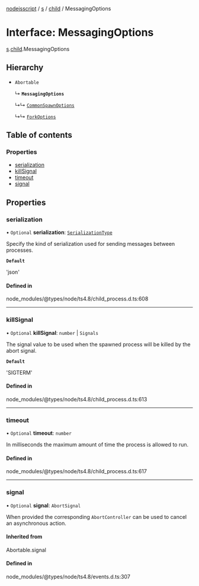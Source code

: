 [nodejsscript](../README.md) / [s](../modules/s.md) / [child](../modules/s.child.md) / MessagingOptions

# Interface: MessagingOptions

[s](../modules/s.md).[child](../modules/s.child.md).MessagingOptions

## Hierarchy

- `Abortable`

  ↳ **`MessagingOptions`**

  ↳↳ [`CommonSpawnOptions`](s.child.CommonSpawnOptions.md)

  ↳↳ [`ForkOptions`](s.child.ForkOptions.md)

## Table of contents

### Properties

- [serialization](s.child.MessagingOptions.md#serialization)
- [killSignal](s.child.MessagingOptions.md#killsignal)
- [timeout](s.child.MessagingOptions.md#timeout)
- [signal](s.child.MessagingOptions.md#signal)

## Properties

### serialization

• `Optional` **serialization**: [`SerializationType`](../modules/s.child.md#serializationtype)

Specify the kind of serialization used for sending messages between processes.

**`Default`**

'json'

#### Defined in

node_modules/@types/node/ts4.8/child_process.d.ts:608

___

### killSignal

• `Optional` **killSignal**: `number` \| `Signals`

The signal value to be used when the spawned process will be killed by the abort signal.

**`Default`**

'SIGTERM'

#### Defined in

node_modules/@types/node/ts4.8/child_process.d.ts:613

___

### timeout

• `Optional` **timeout**: `number`

In milliseconds the maximum amount of time the process is allowed to run.

#### Defined in

node_modules/@types/node/ts4.8/child_process.d.ts:617

___

### signal

• `Optional` **signal**: `AbortSignal`

When provided the corresponding `AbortController` can be used to cancel an asynchronous action.

#### Inherited from

Abortable.signal

#### Defined in

node_modules/@types/node/ts4.8/events.d.ts:307
